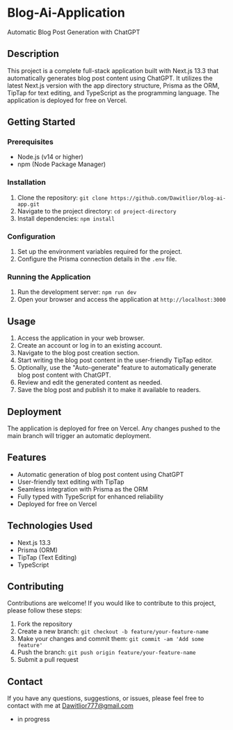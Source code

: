 # Blog-Ai-Application

Automatic Blog Post Generation with ChatGPT

## Description

This project is a complete full-stack application built with Next.js 13.3 that automatically generates blog post content using ChatGPT. It utilizes the latest Next.js version with the app directory structure, Prisma as the ORM, TipTap for text editing, and TypeScript as the programming language. The application is deployed for free on Vercel.


## Getting Started

### Prerequisites

- Node.js (v14 or higher)
- npm (Node Package Manager)

### Installation

1. Clone the repository: `git clone https://github.com/Dawitlior/blog-ai-app.git`
2. Navigate to the project directory: `cd project-directory`
3. Install dependencies: `npm install`

### Configuration

1. Set up the environment variables required for the project.
2. Configure the Prisma connection details in the `.env` file.

### Running the Application

1. Run the development server: `npm run dev`
2. Open your browser and access the application at `http://localhost:3000`

## Usage

1. Access the application in your web browser.
2. Create an account or log in to an existing account.
3. Navigate to the blog post creation section.
4. Start writing the blog post content in the user-friendly TipTap editor.
5. Optionally, use the "Auto-generate" feature to automatically generate blog post content with ChatGPT.
6. Review and edit the generated content as needed.
7. Save the blog post and publish it to make it available to readers.

## Deployment

The application is deployed for free on Vercel. Any changes pushed to the main branch will trigger an automatic deployment.

## Features

- Automatic generation of blog post content using ChatGPT
- User-friendly text editing with TipTap
- Seamless integration with Prisma as the ORM
- Fully typed with TypeScript for enhanced reliability
- Deployed for free on Vercel

## Technologies Used

- Next.js 13.3
- Prisma (ORM)
- TipTap (Text Editing)
- TypeScript


## Contributing

Contributions are welcome! If you would like to contribute to this project, please follow these steps:

1. Fork the repository
2. Create a new branch: `git checkout -b feature/your-feature-name`
3. Make your changes and commit them: `git commit -am 'Add some feature'`
4. Push the branch: `git push origin feature/your-feature-name`
5. Submit a pull request


## Contact

If you have any questions, suggestions, or issues, please feel free to contact with me at Dawitlior777@gmail.com





-  in progress

